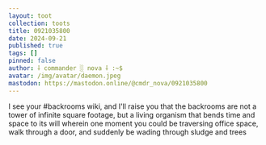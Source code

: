 ```yaml
---
layout: toot
collection: toots
title: 0921035800
date: 2024-09-21
published: true
tags: []
pinned: false
author: ⸸ commander ░ nova ⸸ :~$
avatar: /img/avatar/daemon.jpeg
mastodon: https://mastodon.online/@cmdr_nova/0921035800
---
```


I see your #backrooms wiki, and I'll raise you that the backrooms are not a tower of infinite square footage, but a living organism that bends time and space to its will wherein one moment you could be traversing office space, walk through a door, and suddenly be wading through sludge and trees

